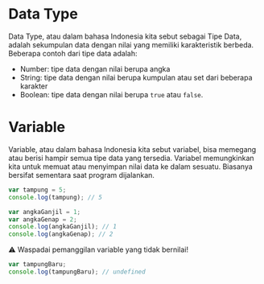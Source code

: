 # Data Type

Data Type, atau dalam bahasa Indonesia kita sebut sebagai Tipe Data, adalah sekumpulan data dengan nilai yang memiliki karakteristik berbeda. Beberapa contoh dari tipe data adalah:

- Number: tipe data dengan nilai berupa angka
- String: tipe data dengan nilai berupa kumpulan atau set dari beberapa karakter
- Boolean: tipe data dengan nilai berupa `true` atau `false`.

# Variable

Variable, atau dalam bahasa Indonesia kita sebut variabel, bisa memegang atau berisi hampir semua tipe data yang tersedia. Variabel memungkinkan kita untuk memuat atau menyimpan nilai data ke dalam sesuatu. Biasanya bersifat sementara saat program dijalankan.

```javascript
var tampung = 5;
console.log(tampung); // 5
```

```javascript
var angkaGanjil = 1;
var angkaGenap = 2;
console.log(angkaGanjil); // 1
console.log(angkaGenap); // 2
```

:warning: Waspadai pemanggilan variable yang tidak bernilai!
```javascript
var tampungBaru;
console.log(tampungBaru); // undefined
```
